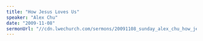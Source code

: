 ```yaml
---
title: "How Jesus Loves Us"
speaker: "Alex Chu"
date: "2009-11-08"
sermonUrl: "//cdn.lwechurch.com/sermons/20091108_sunday_alex_chu_how_jesus_loves_us.mp3"
---
```

